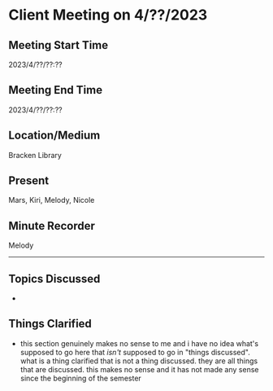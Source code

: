 # Client Meeting on 4/??/2023

## Meeting Start Time
2023/4/??/??:??

## Meeting End Time
2023/4/??/??:??

## Location/Medium
Bracken Library

## Present
Mars, Kiri, Melody, Nicole

## Minute Recorder
Melody

---

## Topics Discussed
- 
## Things Clarified
- this section genuinely makes no sense to me and i have no idea what's supposed to go here that _isn't_ supposed to go in "things discussed". what is a thing clarified that is not a thing discussed. they are all things that are discussed. this makes no sense and it has not made any sense since the beginning of the semester
